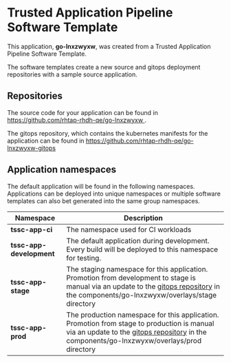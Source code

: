 # Trusted Application Pipeline Software Template

This application, **go-lnxzwyxw**, was created from a Trusted Application Pipeline Software Template.

The software templates create a new source and gitops deployment repositories with a sample source application. 

## Repositories

The source code for your application can be found in [https://github.com/rhtap-rhdh-qe/go-lnxzwyxw ](https://github.com/rhtap-rhdh-qe/go-lnxzwyxw ).
 
The gitops repository, which contains the kubernetes manifests for the application can be found in 
[https://github.com/rhtap-rhdh-qe/go-lnxzwyxw-gitops ](https://github.com/rhtap-rhdh-qe/go-lnxzwyxw-gitops ) 

## Application namespaces 

The default application will be found in the following namespaces. Applications can be deployed into unique namespaces or multiple software templates can also bet generated into the same group namespaces.  

|  Namespace   |  Description   |  
| -------- | -------- |
| **tssc-app-ci** | The namespace used for CI workloads |
| **tssc-app-development** | The default application during development. Every build will be deployed to this namespace for testing. |
| **tssc-app-stage** | The staging namespace for this application. Promotion from development to stage is manual via an update to the [gitops repository](https://github.com/rhtap-rhdh-qe/go-lnxzwyxw-gitops ) in the components/go-lnxzwyxw/overlays/stage directory |
| **tssc-app-prod** | The production namespace for this application. Promotion from stage to production is manual via an update to the [gitops repository](https://github.com/rhtap-rhdh-qe/go-lnxzwyxw-gitops ) in the components/go-lnxzwyxw/overlays/prod directory |